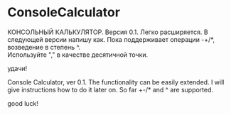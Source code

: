 # ConsoleCalculator
КОНСОЛЬНЫЙ КАЛЬКУЛЯТОР. Версия 0.1.
Легко расширяется. В следующей версии напишу как.
Пока поддерживает операции -+/*, возведение в степень ^.  
Используйте "," в качестве десятичной точки. 

удачи!


Console Calculator, ver 0.1.
The functionality can be easily extended. 
I will give instructions how to do it later on.
So far +-/* and ^ are supported.

good luck!
